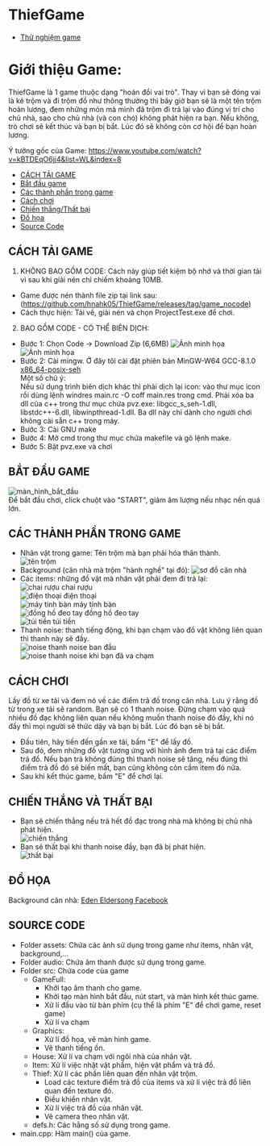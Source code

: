 # ThiefGame
- [Thử nghiệm game](HTTP)
# Giới thiệu Game:
ThiefGame là 1 game thuộc dạng "hoán đổi vai trò". Thay vì bạn sẽ đóng vai là kẻ trộm và đi trộm đồ như thông thường thì bây giờ bạn sẽ là một tên trộm hoàn lương, đem những món mà mình đã trộm đi trả lại vào đúng vị trí cho chủ nhà, sao cho chủ nhà (và con chó) không phát hiện ra bạn. Nếu không, trò chơi sẽ kết thúc và bạn bị bắt. Lúc đó sẽ không còn cơ hội để bạn hoàn lương.   
  
Ý tưởng gốc của Game: https://www.youtube.com/watch?v=kBTDEqO6jj4&list=WL&index=8  
  
- [CÁCH TẢI GAME](#cách-tải-game)
- [Bắt đầu game](#bắt-đầu-game)
- [Các thành phần trong game](#các-thành-phần-trong-game)
- [Cách chơi](#cách-chơi)
- [Chiến thắng/Thất bại](#chiến-thắng-và-thất-bại)
- [Đồ họa](#đồ-họa)
- [Source Code](#source-code)


## CÁCH TẢI GAME
1. KHÔNG BAO GỒM CODE: Cách này giúp tiết kiệm bộ nhớ và thời gian tải vì sau khi giải nén chỉ chiếm khoảng 10MB.  
- Game được nén thành file zip tại link sau: (https://github.com/hnahk05/ThiefGame/releases/tag/game_nocode)
- Cách thực hiện: Tải về, giải nén và chọn ProjectTest.exe để chơi.  
2. BAO GỒM CODE - CÓ THỂ BIÊN DỊCH:
- Bước 1: Chọn Code -> Download Zip (6,6MB)
![Ảnh minh họa](https://i.imgur.com/VTwS6rc.png)
![Ảnh minh họa](https://i.imgur.com/mRiuSH9.png)
- Bước 2: Cài mingw. Ở đây tôi cài đặt phiên bản MinGW-W64 GCC-8.1.0 [x86_64-posix-seh](https://sourceforge.net/projects/mingw-w64/files/Toolchains%20targetting%20Win64/Personal%20Builds/mingw-builds/8.1.0/threads-posix/seh/x86_64-8.1.0-release-posix-seh-rt_v6-rev0.7z/download)  
Một số chú ý:  
  Nếu sử dụng trình biên dịch khác thì phải dịch lại icon: vào thư mục icon rồi dùng lệnh windres main.rc -O coff main.res trong cmd.
  Phải xóa ba dll của c++ trong thư mục chứa pvz.exe: libgcc_s_seh-1.dll, libstdc++-6.dll, libwinpthread-1.dll. Ba dll này chỉ dành cho người chơi không cài sẵn c++ trong máy. 
- Bước 3: Cài GNU make
- Bước 4: Mở cmd trong thư mục chứa makefile và gõ lệnh make.
- Bước 5: Bật pvz.exe và chơi
## BẮT ĐẦU GAME
![màn_hình_bắt_đầu](https://i.imgur.com/1ZkP8TF.png)  
Để bắt đầu chơi, click chuột vào "START", giảm âm lượng nếu nhạc nền quá lớn. 
## CÁC THÀNH PHẦN TRONG GAME
- Nhân vật trong game: Tên trộm mà bạn phải hóa thân thành.  
![tên trộm](https://i.imgur.com/lf3OELP.png)  
- Background (căn nhà mà trộm "hành nghề" tại đó): 
![sơ đồ căn nhà](https://i.imgur.com/p6Y66Qw.png)  
- Các items: những đồ vật mà nhân vật phải đem đi trả lại:  
![chai rượu](https://i.imgur.com/GLNEkB2.png) chai rượu  
![điện thoại](https://i.imgur.com/4dnmYOb.png) điện thoại  
![máy tính bàn](https://i.imgur.com/2TEWbvI.png) máy tính bàn  
![đồng hồ đeo tay](https://i.imgur.com/aNO2z68.png) đồng hồ đeo tay  
![túi tiền](https://i.imgur.com/0D4S9Wo.png) túi tiền  
- Thanh noise: thanh tiếng động, khi bạn chạm vào đồ vật không liên quan thì thanh này sẽ đầy.  
![noise](https://i.imgur.com/k4kNPP0.png) thanh noise ban đầu  
![noise](https://i.imgur.com/REZ568B.png) thanh noise khi bạn đã va chạm
## CÁCH CHƠI
Lấy đồ từ xe tải và đem nó về các điểm trả đồ trong căn nhà. Lưu ý rằng đồ từ trong xe tải sẽ random. Bạn sẽ có 1 thanh noise. Đừng chạm vào quá nhiều đồ đạc không liên quan nếu không muốn thanh noise đó đầy, khi nó đầy thì mọi người sẽ thức dậy và bạn bị bắt. Lúc đó bạn sẽ bị bắt.   
- Đầu tiên, hãy tiến đến gần xe tải, bấm "E" để lấy đồ.  
- Sau đó, đem những đồ vật tương ứng với hình ảnh đem trả tại các điểm trả đồ. Nếu bạn trả không đúng thì thanh noise sẽ tăng, nếu đúng thì điểm trả đồ đó sẽ biến mất, bạn cũng không còn cầm item đó nữa.  
- Sau khi kết thúc game, bấm "E" để chơi lại.
## CHIẾN THẮNG VÀ THẤT BẠI
- Bạn sẽ chiến thắng nếu trả hết đồ đạc trong nhà mà không bị chủ nhà phát hiện.  
![chiến thắng](https://i.imgur.com/Ih382Vi.jpeg)  
- Bạn sẽ thất bại khi thanh noise đầy, bạn đã bị phát hiện.  
![thất bại](https://i.imgur.com/xgjiF3b.jpeg)
## ĐỒ HỌA
Background căn nhà: [Eden Eldersong Facebook](https://www.facebook.com/photo.php?fbid=287421350458352&set=pb.100075714660560.-2207520000&type=3)  
## SOURCE CODE
- Folder assets: Chứa các ảnh sử dụng trong game như items, nhân vật, background,...  
- Folder audio: Chứa âm thanh được sử dụng trong game.
- Folder src: Chứa code của game  
    - GameFull:
        - Khởi tạo âm thanh cho game.
        - Khởi tạo màn hình bắt đầu, nút start, và màn hình kết thúc game.
        - Xử lí đầu vào từ bàn phím (cụ thể là phím "E" để chơi game, reset game)
        - Xử lí va chạm
    - Graphics:
        - Xử lí đồ họa, vẽ màn hình game.
        - Vẽ thanh tiếng ồn.
    - House: Xử lí va chạm với ngôi nhà của nhân vật.
    - Item: Xử lí việc nhặt vật phẩm, hiện vật phẩm và trả đồ.
    - Thief: Xử lí các phần liên quan đến nhân vật trộm.
        - Load các texture điểm trả đồ của items và xử lí việc trả đồ liên quan đến texture đó.
        - Điều khiển nhân vật.
        - Xử lí việc trả đồ của nhân vật.
        - Vẽ camera theo nhân vật.
    - defs.h: Các hằng số sử dụng trong game.
- main.cpp: Hàm main() của game.

